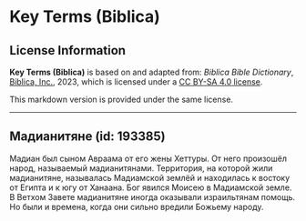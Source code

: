 # Key Terms (Biblica)

## License Information

**Key Terms (Biblica)** is based on and adapted from: _Biblica Bible Dictionary_, [Biblica, Inc.](https://www.biblica.com/), 2023, which is licensed under a [CC BY-SA 4.0 license](https://creativecommons.org/licenses/by-sa/4.0/legalcode.en).

This markdown version is provided under the same license.



--------------------------------

## Мадианитяне (id: 193385)

Мадиан был сыном Авраама от его жены Хеттуры. От него произошёл народ, называемый мадианитянами. Территория, на которой жили мадианитяне, называлась Мадиамской землёй и находилась к востоку от Египта и к югу от Ханаана. Бог явился Моисею в Мадиамской земле. В Ветхом Завете мадианитяне иногда оказывали израильтянам помощь. Но были и времена, когда они сильно вредили Божьему народу. 


